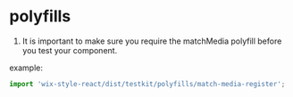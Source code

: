 # polyfills

1. It is important to make sure you require the matchMedia polyfill before you test your component.

example:
```jsx
import 'wix-style-react/dist/testkit/polyfills/match-media-register';
```
